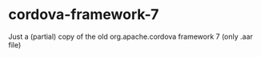 # cordova-framework-7
Just a (partial) copy of the old org.apache.cordova framework 7 (only .aar file)
